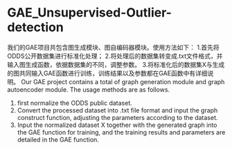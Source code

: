# GAE_Unsupervised-Outlier-detection
我们的GAE项目共包含图生成模块、图自编码器模块。使用方法如下：
1.首先将ODDS公开数据集进行标准化处理；
2.将处理后的数据集转变成.txt文件格式，并输入图生成函数，依据数据集的不同，调整参数。
3.将标准化后的数据集X与生成的图共同输入GAE函数进行训练，训练结果以及参数都在GAE函数中有详细说明。
Our GAE project contains a total of graph generation module and graph autoencoder module. The usage methods are as follows.
1. first normalize the ODDS public dataset.
2. Convert the processed dataset into .txt file format and input the graph construct function, adjusting the parameters according to the dataset.
3. Input the normalized dataset X together with the generated graph into the GAE function for training, and the training results and parameters are detailed in the GAE function.
